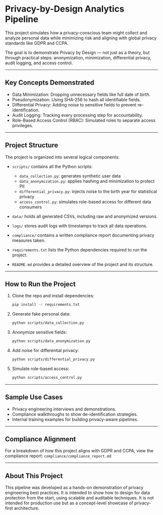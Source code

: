 # Privacy-by-Design Analytics Pipeline

This project simulates how a privacy-conscious team might collect and 
analyze personal data while minimizing risk and aligning with global 
privacy standards like GDPR and CCPA.

The goal is to demonstrate Privacy by Design — not just as a theory, but 
through practical steps: anonymization, minimization, differential 
privacy, audit logging, and access control.

---

## Key Concepts Demonstrated

- Data Minimization: Dropping unnecessary fields like full date of birth.
- Pseudonymization: Using SHA-256 to hash all identifiable fields.
- Differential Privacy: Adding noise to sensitive fields to prevent 
re-identification.
- Audit Logging: Tracking every processing step for accountability.
- Role-Based Access Control (RBAC): Simulated roles to separate access 
privileges.

---
## Project Structure

The project is organized into several logical components:

- `scripts/` contains all the Python scripts:
  - `data_collection.py`: generates synthetic user data
  - `data_anonymization.py`: applies hashing and minimization to protect PII
  - `differential_privacy.py`: injects noise to the birth year for statistical privacy
  - `access_control.py`: simulates role-based access for different data consumers

- `data/` holds all generated CSVs, including raw and anonymized versions.

- `logs/` stores audit logs with timestamps to track all data operations.

- `compliance/` contains a written compliance report documenting privacy measures taken.

- `requirements.txt` lists the Python dependencies required to run the project.

- `README.md` provides a detailed overview of the project and its structure.

---

## How to Run the Project

1. Clone the repo and install dependencies:
    ```bash
    pip install -r requirements.txt
    ```

2. Generate fake personal data:
    ```bash
    python scripts/data_collection.py
    ```

3. Anonymize sensitive fields:
    ```bash
    python scripts/data_anonymization.py
    ```

4. Add noise for differential privacy:
    ```bash
    python scripts/differential_privacy.py
    ```

5. Simulate role-based access:
    ```bash
    python scripts/access_control.py
    ```

---

## Sample Use Cases

- Privacy engineering interviews and demonstrations.
- Compliance walkthroughs to show de-identification strategies.
- Internal training examples for building privacy-aware pipelines.

---

## Compliance Alignment

For a breakdown of how this project aligns with GDPR and CCPA, view the 
compliance report:
`compliance/compliance_report.md`

---

## About This Project

This pipeline was developed as a hands-on demonstration of privacy 
engineering best practices. It is intended to show how to design for data 
protection from the start, using scalable and auditable techniques. It is 
not intended for production use but as a concept-level showcase of 
privacy-first architecture.

